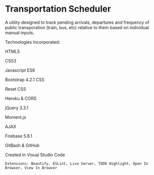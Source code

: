 # Transportation Scheduler

A utility designed to track pending arrivals, departures and frequency of public transporation (train, bus, etc) relative to them based on individual manual inputs.

Technologies Incorporated:

HTML5

CSS3

Javascript ES6

Bootstrap 4.2.1 CSS

Reset CSS

Heroku & CORS

jQuery 3.3.1

Moment.js

AJAX

Firebase 5.8.1

GitBash & GitHub

Created in Visual Studio Code

    Extensions: Beautify, ESLint, Live Server, TODO Highlight, Open In Browser, View In Browser
